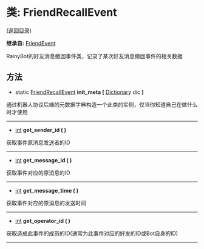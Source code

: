 # 类: FriendRecallEvent  
[(返回目录)](README.md)  
  
**继承自:** [FriendEvent](FriendEvent.md)  
  
RainyBot的好友消息撤回事件类，记录了某次好友消息撤回事件的相关数据  
  
## 方法 
  
- static [FriendRecallEvent](FriendRecallEvent.md) **init_meta (** [Dictionary](https://docs.godotengine.org/en/latest/classes/class_dictionary.html) dic **)**  
  
通过机器人协议后端的元数据字典构造一个此类的实例，仅当你知道自己在做什么时才使用  
  
---  
  
- [int](https://docs.godotengine.org/en/latest/classes/class_int.html) **get_sender_id ( )**  
  
获取事件原消息发送者的ID  
  
---  
  
- [int](https://docs.godotengine.org/en/latest/classes/class_int.html) **get_message_id ( )**  
  
获取事件对应的原消息的ID  
  
---  
  
- [int](https://docs.godotengine.org/en/latest/classes/class_int.html) **get_message_time ( )**  
  
获取事件对应的原消息的发送时间  
  
---  
  
- [int](https://docs.godotengine.org/en/latest/classes/class_int.html) **get_operator_id ( )**  
  
获取造成此事件的成员的ID(通常为此事件对应的好友的ID或Bot自身的ID)  
  
---  
  


